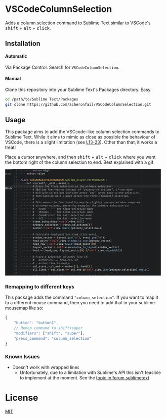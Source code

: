 # VSCodeColumnSelection

Adds a column selection command to Sublime Text similar to VSCode's <kbd>shift</kbd> + <kbd>alt</kbd> + <kbd>click</kbd>.

## Installation

#### Automatic

Via Package Control. Search for `VSCodeColumnSelection`.

#### Manual

Clone this repository into your Sublime Text's Packages directory. Easy.

```sh
cd /path/to/Sublime Text/Packages
git clone https://github.com/acheronfail/VSCodeColumnSelection.git
```

## Usage

This package aims to add the VSCcode-like column selection commands to Sublime Text. While it aims to mimic as close as possible the behaviour of VSCode, there is a slight limitation (see [L13-23](https://github.com/acheronfail/VSCodeColumnSelection/blob/4f3c0b574603cd3e6b9138bef4e667915ab30545/vscode_column_selection.py#L13-L23)). Other than that, it works a treat!

Place a cursor anywhere, and then <kbd>shift</kbd> + <kbd>alt</kbd> + <kbd>click</kbd> where you want the bottom right of the column selection to end. Best explained with a gif:

![example gif](./example.gif)

### Remapping to different keys

This package adds the command `"column_selection"`. If you want to map it to a different mouse command, then you need to add that in your sublime-mousemap like so:

```js
{
    "button": "button1",
    // Remap command to shift+super
    "modifiers": ["shift", "super"],
    "press_command": "column_selection"
}
```

### Known Issues

* Doesn't work with wrapped lines
	- Unfortunately, due to a limitation with Sublime's API this isn't feasible to implement at the moment. See the [topic in forum.sublimetext](https://forum.sublimetext.com/t/how-to-find-wrapped-line-lengths/36045)

# License

[MIT](./LICENSE)
